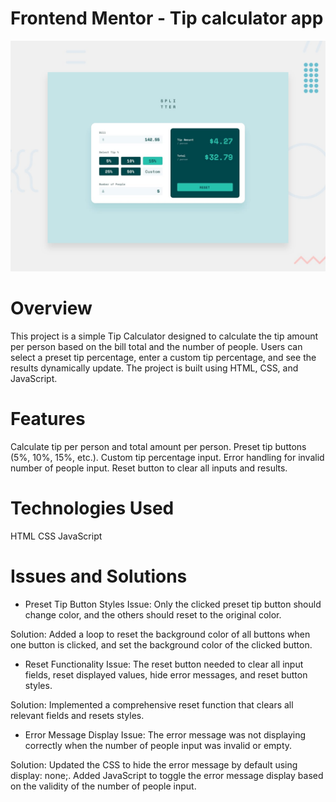 # Frontend Mentor - Tip calculator app

![Design preview for the Tip calculator app coding challenge](./design/desktop-preview.jpg)

# Overview

This project is a simple Tip Calculator designed to calculate the tip amount per person based on the bill total and the number of people. Users can select a preset tip percentage, enter a custom tip percentage, and see the results dynamically update. The project is built using HTML, CSS, and JavaScript.

# Features

Calculate tip per person and total amount per person.
Preset tip buttons (5%, 10%, 15%, etc.).
Custom tip percentage input.
Error handling for invalid number of people input.
Reset button to clear all inputs and results.

# Technologies Used

HTML
CSS
JavaScript

# Issues and Solutions

- Preset Tip Button Styles
  Issue: Only the clicked preset tip button should change color, and the others should reset to the original color.

Solution: Added a loop to reset the background color of all buttons when one button is clicked, and set the background color of the clicked button.

- Reset Functionality
  Issue: The reset button needed to clear all input fields, reset displayed values, hide error messages, and reset button styles.

Solution: Implemented a comprehensive reset function that clears all relevant fields and resets styles.

- Error Message Display
  Issue: The error message was not displaying correctly when the number of people input was invalid or empty.

Solution: Updated the CSS to hide the error message by default using display: none;. Added JavaScript to toggle the error message display based on the validity of the number of people input.
